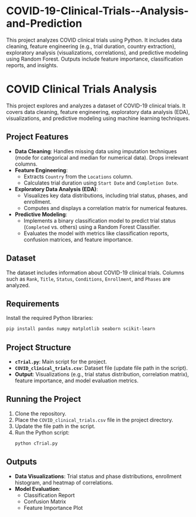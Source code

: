 # COVID-19-Clinical-Trials--Analysis-and-Prediction
This project analyzes COVID clinical trials using Python. It includes data cleaning, feature engineering (e.g., trial duration, country extraction), exploratory analysis (visualizations, correlations), and predictive modeling using Random Forest. Outputs include feature importance, classification reports, and insights.
# COVID Clinical Trials Analysis

This project explores and analyzes a dataset of COVID-19 clinical trials. It covers data cleaning, feature engineering, exploratory data analysis (EDA), visualizations, and predictive modeling using machine learning techniques.

## Project Features

- **Data Cleaning**: Handles missing data using imputation techniques (mode for categorical and median for numerical data). Drops irrelevant columns.
- **Feature Engineering**: 
  - Extracts `Country` from the `Locations` column.
  - Calculates trial duration using `Start Date` and `Completion Date`.
- **Exploratory Data Analysis (EDA)**: 
  - Visualizes key data distributions, including trial status, phases, and enrollment.
  - Computes and displays a correlation matrix for numerical features.
- **Predictive Modeling**: 
  - Implements a binary classification model to predict trial status (`Completed` vs. others) using a Random Forest Classifier.
  - Evaluates the model with metrics like classification reports, confusion matrices, and feature importance.

## Dataset

The dataset includes information about COVID-19 clinical trials. Columns such as `Rank`, `Title`, `Status`, `Conditions`, `Enrollment`, and `Phases` are analyzed.

## Requirements

Install the required Python libraries:
```bash
pip install pandas numpy matplotlib seaborn scikit-learn
```

## Project Structure

- **`cTrial.py`**: Main script for the project.
- **`COVID_clinical_trials.csv`**: Dataset file (update file path in the script).
- **Output**: Visualizations (e.g., trial status distribution, correlation matrix), feature importance, and model evaluation metrics.

## Running the Project

1. Clone the repository.
2. Place the `COVID_clinical_trials.csv` file in the project directory.
3. Update the file path in the script.
4. Run the Python script:
   ```bash
   python cTrial.py
   ```

## Outputs

- **Data Visualizations**: Trial status and phase distributions, enrollment histogram, and heatmap of correlations.
- **Model Evaluation**:
  - Classification Report
  - Confusion Matrix
  - Feature Importance Plot
